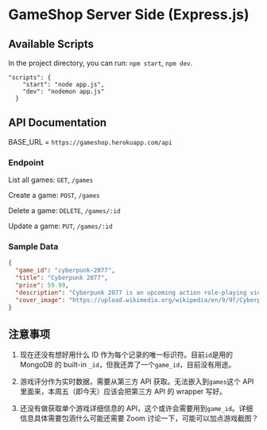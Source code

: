 # GameShop Server Side (Express.js)

## Available Scripts

In the project directory, you can run:
`npm start`, `npm dev`.

```
"scripts": {
    "start": "node app.js",
    "dev": "nodemon app.js"
  }
```

## API Documentation

BASE_URL = `https://gameshop.herokuapp.com/api`

### Endpoint

List all games: `GET`, `/games`

Create a game: `POST`, `/games`

Delete a game: `DELETE`, `/games/:id`

Update a game: `PUT`, `/games/:id`

### Sample Data

```json
{
  "game_id": "cyberpunk-2077",
  "title": "Cyberpunk 2077",
  "price": 59.99,
  "description": "Cyberpunk 2077 is an upcoming action role-playing video game developed and published by CD Projekt. Based on the Cyberpunk 2020 pen-and-paper role-playing game, it is set in Night City, an open world with six distinct regions. The game is played from a first-person or third-person perspective and its world is navigated on-foot or by vehicle.",
  "cover_image": "https://upload.wikimedia.org/wikipedia/en/9/9f/Cyberpunk_2077_box_art.jpg"
}
```

## 注意事项

1. 现在还没有想好用什么 ID 作为每个记录的唯一标识符。目前`id`是用的 MongoDB 的 built-in `_id`，但我还弄了一个`game_id`，目前没有用途。

2. 游戏评分作为实时数据，需要从第三方 API 获取。无法嵌入到`games`这个 API 里面来，本周五（即今天）应该会把第三方 API 的 wrapper 写好。

3. 还没有做获取单个游戏详细信息的 API，这个或许会需要用到`game_id`。详细信息具体需要包涵什么可能还需要 Zoom 讨论一下，可能可以加点游戏截图？
